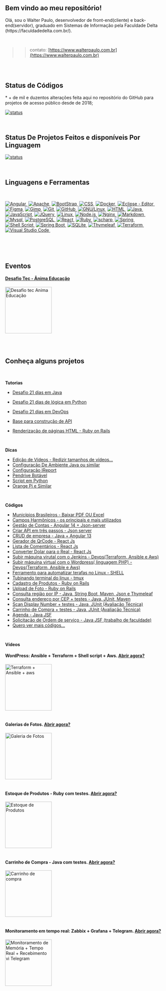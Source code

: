 ## Bem vindo ao meu repositório!

<p>Olá, sou o Walter Paulo, desenvolvedor de front-end(cliente) e back-end(servidor), graduado em Sistemas de Informação pela Faculdade Delta (https://faculdadedelta.com.br/).</p> 

<br>

>> contato: [https://www.walterpaulo.com.br](https://www.walterpaulo.com.br)

<br><br>

 <div>
  <h2 class="f4 mb-2 text-normal">Status de Códigos</h2>
* + de mil e duzentos alterações feita aqui no repositório do GitHub para projetos de acesso público desde de 2018;

</div>

[![status](https://github-readme-stats.vercel.app/api?username=walterpaulo&show_icons=true&theme=algolia&include_all_commits=true&count_private=true)](./README.md)

 <br>
 <div>
  <h2 class="f4 mb-2 text-normal">Status De Projetos Feitos e disponíveis Por Linguagem</h2>
</div>

  [![status](https://github-readme-stats.vercel.app/api/top-langs/?username=walterpaulo&custom_title=Tecnologias)]([https://github.com/walterpaulo](https://www.walterpaulo.com.br/projetos))
  
  <br>
  <div>
  <h2 class="f4 mb-2 text-normal">Linguagens e Ferramentas</h2>
</div>
<br>

[![Angular](https://img.shields.io/badge/-Angular-011C27?style=flat&logo=angular&logoColor=DD403A)&nbsp;](https://github.com/walterpaulo/)
[![Apache](https://img.shields.io/badge/-Apache-011C27?style=flat&logo=apache)&nbsp;](https://github.com/walterpaulo/)
[![BootStrap](https://img.shields.io/badge/-Bootstrap-011C27?style=flat&logo=bootstrap)&nbsp;](https://github.com/walterpaulo/)
[![CSS](https://img.shields.io/badge/-CSS-011C27?style=flat&logo=CSS3&logoColor=1572B6)&nbsp;](https://github.com/walterpaulo/)
[![Docker](https://img.shields.io/badge/-Docker-011C27?style=flat&logo=docker)&nbsp;](https://github.com/walterpaulo/)
[![Eclipse - Editor](https://img.shields.io/badge/-Eclipse-011C27?style=flat&logo=eclipse)&nbsp;](https://github.com/walterpaulo/)
[![Figma](https://img.shields.io/badge/-Figma-011C27?style=flat&logo=figma)&nbsp;](https://github.com/walterpaulo/)
[![Gimp](https://img.shields.io/badge/-Gimp-011C27?style=flat&logo=gimp)&nbsp;](https://github.com/walterpaulo/)
[![Git](https://img.shields.io/badge/-Git-011C27?style=flat&logo=git)&nbsp;](https://github.com/walterpaulo/)
[![GitHub](https://img.shields.io/badge/-GitHub-011C27?style=flat&logo=github)&nbsp;](https://github.com/walterpaulo/)
[![GNU/Linux](https://img.shields.io/badge/-GNU/Linux-011C27?style=flat&logo=linux&logoColor=blue)&nbsp;](https://github.com/walterpaulo/)
[![HTML](https://img.shields.io/badge/-HTML-011C27?style=flat&logo=HTML5)&nbsp;](https://github.com/walterpaulo/)
[![Java](https://img.shields.io/badge/-Java-011C27?style=flat&logo=Java)&nbsp;](https://github.com/walterpaulo/)
[![JavaScript](https://img.shields.io/badge/-JavaScript-011C27?style=flat&logo=javascript)&nbsp;](https://github.com/walterpaulo/)
[![JQuery](https://img.shields.io/badge/-Jquery-011C27?style=flat&logo=Jquery)&nbsp;](https://github.com/walterpaulo/)
[![Linux](https://img.shields.io/badge/-Linux-011C27?style=flat&logo=linux&logoColor=ffffff)&nbsp;](https://github.com/walterpaulo/)
[![Node.js](https://img.shields.io/badge/-Node.js-011C27?style=flat&logo=node.js)&nbsp;](https://github.com/walterpaulo/)
[![Nginx](https://img.shields.io/badge/-Nginx-011C27?style=flat&logo=nginx)&nbsp;](https://github.com/walterpaulo/)
[![Markdown](https://img.shields.io/badge/-Markdown-011C27?style=flat&logo=markdown)&nbsp;](https://github.com/walterpaulo/)
[![Mysql](https://img.shields.io/badge/-Mysql-011C27?style=flat&logo=mysql&logoColor=47a1ee)&nbsp;](https://github.com/walterpaulo/)
[![PostgreSQL](https://img.shields.io/badge/-PostgreSQL-011C27?style=flat&logo=postgresql)&nbsp;](https://github.com/walterpaulo/)
[![React](https://img.shields.io/badge/-React-011C27?style=flat&logo=react)&nbsp;](https://github.com/walterpaulo/)
[![Ruby](https://img.shields.io/badge/-Ruby-011C27?style=flat&logo=Ruby&logoColor=DD403A)&nbsp;](https://github.com/walterpaulo/)
[![scharp](https://img.shields.io/badge/-csharp-011C27?style=flat&logo=csharp)&nbsp;](https://github.com/walterpaulo/)
[![Spring](https://img.shields.io/badge/-Spring-011C27?style=flat&logo=spring)&nbsp;](https://github.com/walterpaulo/)
[![Shell Script](https://img.shields.io/badge/-ShellScript-011C27?style=flat&logo=shell)&nbsp;](https://github.com/walterpaulo/)
[![Spring Boot](https://img.shields.io/badge/-Spring%20Boot-011C27?style=flat&logo=springboot)&nbsp;](https://github.com/walterpaulo/)
[![SQLite](https://img.shields.io/badge/-SQLite-011C27?style=flat&logo=sqlite)&nbsp;](https://github.com/walterpaulo/)
[![Thymeleaf](https://img.shields.io/badge/-Thymeleaf-011C27?style=flat&logo=thymeleaf)&nbsp;](https://github.com/walterpaulo/)
[![Terraform](https://img.shields.io/badge/-Terraform-011C27?style=flat&logo=terraform)&nbsp;](https://github.com/walterpaulo/)
[![Visual Studio Code](https://img.shields.io/badge/-Visual%20Studio%20Code-011C27?style=flat&logo=visual-studio-code&logoColor=007ACC)&nbsp;](https://github.com/walterpaulo/)

<br>
<br><br>

## Eventos

#### [Desafio Tec - Ânima Educação](https://www.linkedin.com/posts/walter-paulo-37b215117_terceiro-brasil-tech-activity-6926737439688384512-Cws-?utm_source=linkedin_share&utm_medium=member_desktop_web)

<a href="https://www.linkedin.com/posts/walter-paulo-37b215117_terceiro-brasil-tech-activity-6926737439688384512-Cws-?utm_source=linkedin_share&utm_medium=member_desktop_web" targer="_blank">
  <img src="https://media-exp1.licdn.com/dms/image/C4D22AQGVkGOKxBz0gQ/feedshare-shrink_800/0/1651462896737?e=2147483647&v=beta&t=5pmiIVHNHCJzVsbG8lmzRKSfws9A4DPQXoUatY6-ZJE" targer="_blank" alt="Desafio tec Anima Educação" width="150" height="auto"/> 
</a>


<br><br>

 ## Conheça alguns projetos 

<br>

**Tutorias**

* [Desafio 21 dias em Java](https://github.com/walterpaulo/treinamento21DiasJava/blob/main/README.md)

* [Desafio 21 dias de lógica em Python](https://github.com/walterpaulo/logica-python/blob/main/README.md)

* [Desafio 21 dias em DevOps](https://github.com/walterpaulo/Desafio-DevOps-21-dias/blob/master/README.md)

*  [Base para construção de API](https://www.linkedin.com/posts/walter-paulo-37b215117_base-para-api-activity-6927166536197517312-HMQT?utm_source=linkedin_share&utm_medium=member_desktop_web)

* [Renderização de páginas HTML - Ruby on Rails](https://www.linkedin.com/posts/walter-paulo-37b215117_rails-partials-activity-6927258404386127872--AZi?utm_source=linkedin_share&utm_medium=member_desktop_web)

<br>

**Dicas**
- [Edição de Vídeos - Redizir tamanhos de vídeos...](https://gist.github.com/walterpaulo/c4601c9c16ff3531ed185a220c274a0a)
- [Configuração De Ambiente Java ou similar](https://gist.github.com/walterpaulo/993faf4069c910d534571a23b4e50f21)
- [Configuração IReport](https://gist.github.com/walterpaulo/19736480b98b63c5d53d48c713ff5a6d)
- [Pendrive Botável](https://gist.github.com/walterpaulo/d1781282629574df11684ef12c8aa42c)
- [Script em Python](https://github.com/walterpaulo/script-python/blob/main/README.md)
- [Orange Pi e Similar](https://gist.github.com/walterpaulo/f4bf6774cac5d62e0404e9b7ceb63e53)

<br>

**Códigos**

* [Municípios Brasileiros - Baixar PDF OU Excel](https://walterpaulo.github.io/municipios-brasileiro-baixar-pdf-excel-j2s)
* [ Campos Harmônicos - os principais e mais utilizados ](https://walterpaulo.github.io/campos-harmonicos)
* [ Gestão de Contas - Angular 14 + Json-server](https://github.com/walterpaulo/conta-ja)
* [ Criar API em três passos - Json server ](https://github.com/walterpaulo/conta-ja/tree/main/back)
* [ CRUD de empresa - Java + Angular 13](https://github.com/walterpaulo/empresaAPI)
* [Gerador de QrCode - React Js](https://github.com/walterpaulo/getQrCode)
* [Lista de Comentários - React Js](https://github.com/walterpaulo/list-comments)
* [Converter Dolar para o Real - React Js](https://github.com/walterpaulo/dolar-vitejs)
* [Subir máquina virutal com o Jenkins - Devps(Terraform, Ansible e Aws)](https://github.com/walterpaulo/terraform-ansible-aws-jenkins)
* [Subir máquina virtual com o Wordpress( linguagem PHP) -Devps(Terraform, Ansible e Aws)](https://github.com/walterpaulo/terraform-ansible-aws-wordpress)
* [Ferramento para automatizar terafas no Linux - SHELL](https://github.com/walterpaulo/script)
* [Tubinando terminal do linux - tmux](https://github.com/walterpaulo/tmux-config)
* [Cadastro de Produtos - Ruby on Rails](https://github.com/walterpaulo/productmanagement)
* [Upload de Foto - Ruby on Rails](https://github.com/walterpaulo/file-R)
* [Consulta região por IP - Java, String Boot, Maven, Json e Thymeleaf](https://github.com/walterpaulo/getIP)
* [Consulta endereço por CEP + testes - Java, JUnit, Maven](https://github.com/walterpaulo/ConsultaCEP)
* [Scan Display Number + testes -  Java, JUnit (Avaliação Técnica)](https://github.com/walterpaulo/scandisplaynumber)
* [Carrinho de Compra + testes - Java, JUnit (Avaliação Técnica)](https://github.com/walterpaulo/carrinho-de-compra-java)
* [Agenda - Java JSF](https://github.com/walterpaulo/Agenda-JSF)
* [Solicitação de Ordem de serviço - Java JSF (trabalho de faculdade)](https://github.com/walterpaulo/solicitacao-order-servico-jsf)
* [Quero ver mais códigos...](https://github.com/walterpaulo?tab=repositories)

<br>

**Vídeos**


#### WordPress: Ansible + Terraform + Shell script + Aws. [Abrir agora?](https://youtu.be/_NugPG4RKdE)

<a href="https://youtu.be/_NugPG4RKdE" targer="_blank">
  <img src="https://img.youtube.com/vi/_NugPG4RKdE/0.jpg" targer="_blank" alt="Terraform + Ansible + aws" width="150" height="auto"/> 
</a>

<br>
<br>

#### Galerias de Fotos. [Abrir agora?](https://youtu.be/9IpP8jcnpx0)


<a href="https://youtu.be/9IpP8jcnpx0" targer="_blank"> 
  <img src="https://img.youtube.com/vi/9IpP8jcnpx0/0.jpg" targer="_blank" alt="Galeria de Fotos" width="150" height="auto"/> 
</a>

<br>
<br>

#### Estoque de Produtos - Ruby com testes. [Abrir agora?](https://www.youtube.com/watch?v=kLZY91TCY20)

<a href="https://www.youtube.com/watch?v=kLZY91TCY20">
  <img src="https://img.youtube.com/vi/kLZY91TCY20/0.jpg" targer="_blank" alt="Estoque de Produtos" width="150" height="auto"/> 
</a>

<br>
<br>

#### Carrinho de Compra - Java com testes. [Abrir agora?](https://www.youtube.com/watch?v=J4bgc6xGYlw)

<a href="https://www.youtube.com/watch?v=J4bgc6xGYlw">
  <img src="https://img.youtube.com/vi/J4bgc6xGYlw/0.jpg" alt="Carrinho de compra" width="150" height="auto"/> 
</a>

<br>
<br>

#### Monitoramento em tempo real: Zabbix + Grafana + Telegram. [Abrir agora?](https://youtu.be/ed6Y6F1jo4E)

<a href="https://youtu.be/ed6Y6F1jo4E">
  <img src="https://img.youtube.com/vi/ed6Y6F1jo4E/0.jpg" targer="_blank" alt="Monitoramento de Memória + Tempo Real + Recebimento vi Telegram" width="150" height="auto"/> 
</a>
